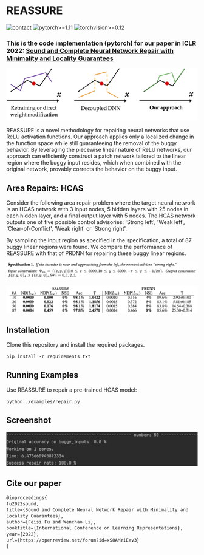 # REASSURE
[![contact](https://img.shields.io/badge/contact-fufeisi@bu.edu-coral)](fufeisi@bu.edu)
![pytorch>=1.11](https://img.shields.io/badge/pytorch->=1.11-informational.svg)
![torchvision>=0.12](https://img.shields.io/badge/torchvision->=0.12-informational.svg)

### This is the code implementation (pytorch) for our paper in ICLR 2022: [Sound and Complete Neural Network Repair with Minimality and Locality Guarantees](https://arxiv.org/abs/2110.07682)

![REASSURE](figures/repair.png)

REASSURE is a novel methodology for repairing neural networks that use ReLU activation functions.
Our approach applies only a localized change in the function space while still guaranteeing the removal of the buggy behavior.
By leveraging the piecewise linear nature of ReLU networks, 
our approach can efficiently construct a patch network tailored to the linear region where the buggy input resides, 
which when combined with the original network, provably corrects the behavior on the buggy input.

## Area Repairs: HCAS
Consider the following area repair problem where the target neural network is an HCAS network with 3 input nodes, 
5 hidden layers with 25 nodes in each hidden layer, and a final output layer with 5 nodes. 
The HCAS network outputs one of five possible control advisories: 'Strong left', 'Weak left', 'Clear-of-Conflict', 'Weak right' or 'Strong right'.

By sampling the input region as specified in the specification, a total of 87 buggy linear regions were found. 
We compare the performance of REASSURE with that of PRDNN for repairing these buggy linear regions. 

![specification](figures/specification.png)

![compare](figures/compare.png)
## Installation
Clone this repository and install the required packages.
 ```python3
 pip install -r requirements.txt
 ```

## Running Examples
Use REASSURE to repair a pre-trained HCAS model:
 ```python3
 python ./examples/repair.py
 ```
## Screenshot
![result](figures/REASSURE.png)

## Cite our paper
```
@inproceedings{
fu2022sound,
title={Sound and Complete Neural Network Repair with Minimality and Locality Guarantees},
author={Feisi Fu and Wenchao Li},
booktitle={International Conference on Learning Representations},
year={2022},
url={https://openreview.net/forum?id=xS8AMYiEav3}
}
```
